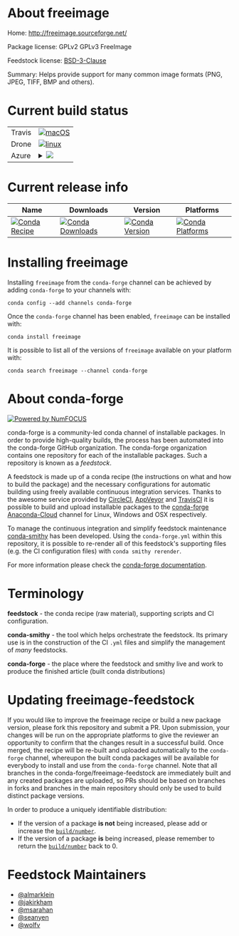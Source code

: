 About freeimage
===============

Home: http://freeimage.sourceforge.net/

Package license: GPLv2 GPLv3 FreeImage

Feedstock license: [BSD-3-Clause](https://github.com/conda-forge/freeimage-feedstock/blob/master/LICENSE.txt)

Summary: Helps provide support for many common image formats (PNG, JPEG, TIFF, BMP and others).

Current build status
====================


<table><tr>
    <td>Travis</td>
    <td>
      <a href="https://travis-ci.com/conda-forge/freeimage-feedstock">
        <img alt="macOS" src="https://img.shields.io/travis/com/conda-forge/freeimage-feedstock/master.svg?label=macOS">
      </a>
    </td>
  </tr><tr>
    <td>Drone</td>
    <td>
      <a href="https://cloud.drone.io/conda-forge/freeimage-feedstock">
        <img alt="linux" src="https://img.shields.io/drone/build/conda-forge/freeimage-feedstock/master.svg?label=Linux">
      </a>
    </td>
  </tr>
    
  <tr>
    <td>Azure</td>
    <td>
      <details>
        <summary>
          <a href="https://dev.azure.com/conda-forge/feedstock-builds/_build/latest?definitionId=5235&branchName=master">
            <img src="https://dev.azure.com/conda-forge/feedstock-builds/_apis/build/status/freeimage-feedstock?branchName=master">
          </a>
        </summary>
        <table>
          <thead><tr><th>Variant</th><th>Status</th></tr></thead>
          <tbody><tr>
              <td>linux_64</td>
              <td>
                <a href="https://dev.azure.com/conda-forge/feedstock-builds/_build/latest?definitionId=5235&branchName=master">
                  <img src="https://dev.azure.com/conda-forge/feedstock-builds/_apis/build/status/freeimage-feedstock?branchName=master&jobName=linux&configuration=linux_64_" alt="variant">
                </a>
              </td>
            </tr><tr>
              <td>linux_aarch64</td>
              <td>
                <a href="https://dev.azure.com/conda-forge/feedstock-builds/_build/latest?definitionId=5235&branchName=master">
                  <img src="https://dev.azure.com/conda-forge/feedstock-builds/_apis/build/status/freeimage-feedstock?branchName=master&jobName=linux&configuration=linux_aarch64_" alt="variant">
                </a>
              </td>
            </tr><tr>
              <td>linux_ppc64le</td>
              <td>
                <a href="https://dev.azure.com/conda-forge/feedstock-builds/_build/latest?definitionId=5235&branchName=master">
                  <img src="https://dev.azure.com/conda-forge/feedstock-builds/_apis/build/status/freeimage-feedstock?branchName=master&jobName=linux&configuration=linux_ppc64le_" alt="variant">
                </a>
              </td>
            </tr><tr>
              <td>osx_64</td>
              <td>
                <a href="https://dev.azure.com/conda-forge/feedstock-builds/_build/latest?definitionId=5235&branchName=master">
                  <img src="https://dev.azure.com/conda-forge/feedstock-builds/_apis/build/status/freeimage-feedstock?branchName=master&jobName=osx&configuration=osx_64_" alt="variant">
                </a>
              </td>
            </tr><tr>
              <td>win_64</td>
              <td>
                <a href="https://dev.azure.com/conda-forge/feedstock-builds/_build/latest?definitionId=5235&branchName=master">
                  <img src="https://dev.azure.com/conda-forge/feedstock-builds/_apis/build/status/freeimage-feedstock?branchName=master&jobName=win&configuration=win_64_" alt="variant">
                </a>
              </td>
            </tr>
          </tbody>
        </table>
      </details>
    </td>
  </tr>
</table>

Current release info
====================

| Name | Downloads | Version | Platforms |
| --- | --- | --- | --- |
| [![Conda Recipe](https://img.shields.io/badge/recipe-freeimage-green.svg)](https://anaconda.org/conda-forge/freeimage) | [![Conda Downloads](https://img.shields.io/conda/dn/conda-forge/freeimage.svg)](https://anaconda.org/conda-forge/freeimage) | [![Conda Version](https://img.shields.io/conda/vn/conda-forge/freeimage.svg)](https://anaconda.org/conda-forge/freeimage) | [![Conda Platforms](https://img.shields.io/conda/pn/conda-forge/freeimage.svg)](https://anaconda.org/conda-forge/freeimage) |

Installing freeimage
====================

Installing `freeimage` from the `conda-forge` channel can be achieved by adding `conda-forge` to your channels with:

```
conda config --add channels conda-forge
```

Once the `conda-forge` channel has been enabled, `freeimage` can be installed with:

```
conda install freeimage
```

It is possible to list all of the versions of `freeimage` available on your platform with:

```
conda search freeimage --channel conda-forge
```


About conda-forge
=================

[![Powered by NumFOCUS](https://img.shields.io/badge/powered%20by-NumFOCUS-orange.svg?style=flat&colorA=E1523D&colorB=007D8A)](http://numfocus.org)

conda-forge is a community-led conda channel of installable packages.
In order to provide high-quality builds, the process has been automated into the
conda-forge GitHub organization. The conda-forge organization contains one repository
for each of the installable packages. Such a repository is known as a *feedstock*.

A feedstock is made up of a conda recipe (the instructions on what and how to build
the package) and the necessary configurations for automatic building using freely
available continuous integration services. Thanks to the awesome service provided by
[CircleCI](https://circleci.com/), [AppVeyor](https://www.appveyor.com/)
and [TravisCI](https://travis-ci.com/) it is possible to build and upload installable
packages to the [conda-forge](https://anaconda.org/conda-forge)
[Anaconda-Cloud](https://anaconda.org/) channel for Linux, Windows and OSX respectively.

To manage the continuous integration and simplify feedstock maintenance
[conda-smithy](https://github.com/conda-forge/conda-smithy) has been developed.
Using the ``conda-forge.yml`` within this repository, it is possible to re-render all of
this feedstock's supporting files (e.g. the CI configuration files) with ``conda smithy rerender``.

For more information please check the [conda-forge documentation](https://conda-forge.org/docs/).

Terminology
===========

**feedstock** - the conda recipe (raw material), supporting scripts and CI configuration.

**conda-smithy** - the tool which helps orchestrate the feedstock.
                   Its primary use is in the construction of the CI ``.yml`` files
                   and simplify the management of *many* feedstocks.

**conda-forge** - the place where the feedstock and smithy live and work to
                  produce the finished article (built conda distributions)


Updating freeimage-feedstock
============================

If you would like to improve the freeimage recipe or build a new
package version, please fork this repository and submit a PR. Upon submission,
your changes will be run on the appropriate platforms to give the reviewer an
opportunity to confirm that the changes result in a successful build. Once
merged, the recipe will be re-built and uploaded automatically to the
`conda-forge` channel, whereupon the built conda packages will be available for
everybody to install and use from the `conda-forge` channel.
Note that all branches in the conda-forge/freeimage-feedstock are
immediately built and any created packages are uploaded, so PRs should be based
on branches in forks and branches in the main repository should only be used to
build distinct package versions.

In order to produce a uniquely identifiable distribution:
 * If the version of a package **is not** being increased, please add or increase
   the [``build/number``](https://docs.conda.io/projects/conda-build/en/latest/resources/define-metadata.html#build-number-and-string).
 * If the version of a package **is** being increased, please remember to return
   the [``build/number``](https://docs.conda.io/projects/conda-build/en/latest/resources/define-metadata.html#build-number-and-string)
   back to 0.

Feedstock Maintainers
=====================

* [@almarklein](https://github.com/almarklein/)
* [@jakirkham](https://github.com/jakirkham/)
* [@msarahan](https://github.com/msarahan/)
* [@seanyen](https://github.com/seanyen/)
* [@wolfv](https://github.com/wolfv/)

